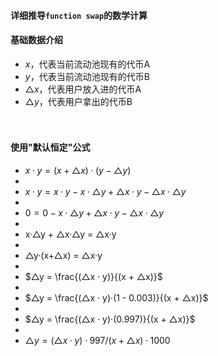 
#### 详细推导```function swap```的数学计算
#### 基础数据介绍
- $x$，代表当前流动池现有的代币A
- $y$，代表当前流动池现有的代币B
- $△x$，代表用户放入进的代币A
- $△y$，代表用户拿出的代币B

　

#### 使用"默认恒定"公式
- $x·y = (x + △x)·(y - △y)$
-
- $x·y = x·y - x·△y + △x·y - △x·△y$
-
- $0 = 0 - x·△y + △x·y - △x·△y$
-
- x·△y + △x·△y = △x·y
-
- △y·(x+△x) = △x·y
-
- $△y = \frac{(△x · y)}{(x + △x)}$
-
- $△y = \frac{(△x · y)·(1 - 0.003)}{(x + △x)}$
-
- $△y = \frac{(△x · y)·(0.997)}{(x + △x)}$
-
- $△y = (△x · y)·997 / (x + △x)·1000$